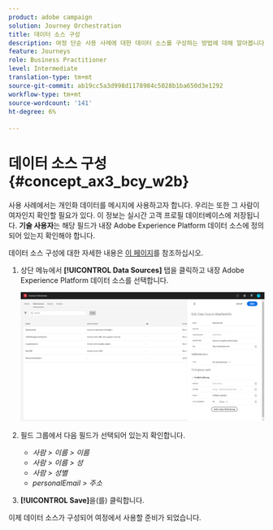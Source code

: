 ```yaml
---
product: adobe campaign
solution: Journey Orchestration
title: 데이터 소스 구성
description: 여정 단순 사용 사례에 대한 데이터 소스를 구성하는 방법에 대해 알아봅니다.
feature: Journeys
role: Business Practitioner
level: Intermediate
translation-type: tm+mt
source-git-commit: ab19cc5a3d998d1178984c5028b1ba650d3e1292
workflow-type: tm+mt
source-wordcount: '141'
ht-degree: 6%

---
```



# 데이터 소스 구성{#concept_ax3_bcy_w2b}

사용 사례에서는 개인화 데이터를 메시지에 사용하고자 합니다. 우리는 또한 그 사람이 여자인지 확인할 필요가 있다. 이 정보는 실시간 고객 프로필 데이터베이스에 저장됩니다. **기술 사용자**&#x200B;는 해당 필드가 내장 Adobe Experience Platform 데이터 소스에 정의되어 있는지 확인해야 합니다.

데이터 소스 구성에 대한 자세한 내용은 [이 페이지](../datasource/about-data-sources.md)를 참조하십시오.

1. 상단 메뉴에서 **[!UICONTROL Data Sources]** 탭을 클릭하고 내장 Adobe Experience Platform 데이터 소스를 선택합니다.

   ![](../assets/journey23.png)

1. 필드 그룹에서 다음 필드가 선택되어 있는지 확인합니다.

   * _사람 > 이름 > 이름_
   * _사람 > 이름 > 성_
   * _사람 > 성별_
   * _personalEmail > 주소_

1. **[!UICONTROL Save]**&#x200B;을(를) 클릭합니다.

이제 데이터 소스가 구성되어 여정에서 사용할 준비가 되었습니다.
